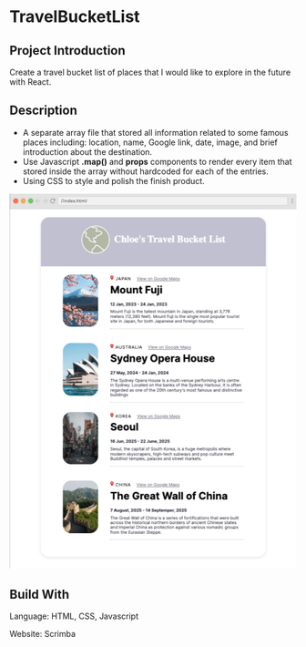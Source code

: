 # TravelBucketList

## Project Introduction
Create a travel bucket list of places that I would like to explore in the future with React.

## Description
- A separate array file that stored all information related to some famous places including: location, name, Google link, date, image, and brief introduction about the destination.
- Use Javascript **.map()** and **props** components to render every item that stored inside the array without hardcoded for each of the entries.
- Using CSS to style and polish the finish product.

![Bucket List Image](https://github.com/chloeNgo99/TravelBucketList/blob/main/File/images/bucketList.png)

## Build With
Language: HTML, CSS, Javascript

Website: Scrimba


